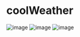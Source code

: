 # coolWeather
![image](https://github.com/YienfongChueng123/coolImages/raw/master/cool1.jpg)
![image](https://github.com/YienfongChueng123/coolImages/raw/master/cool2.jpg)
![image](https://github.com/YienfongChueng123/coolImages/raw/master/cool3.jpg)